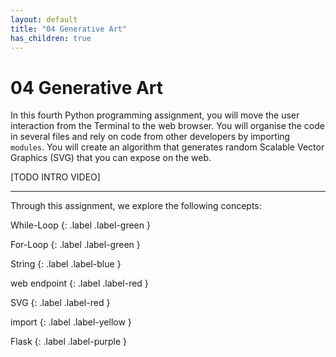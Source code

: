 ```yaml
---
layout: default
title: "04 Generative Art"
has_children: true
---
```


# 04 Generative Art

In this fourth Python programming assignment, you will move the user interaction from the Terminal to the web browser. You will organise the code in several files and rely on code from other developers by importing `modules`. You will create an algorithm that generates random Scalable Vector Graphics (SVG) that you can expose on the web. 

[TODO INTRO VIDEO]

---

Through this assignment, we explore the following concepts:

While-Loop
{: .label .label-green }

For-Loop
{: .label .label-green }

String
{: .label .label-blue }

web endpoint
{: .label .label-red }

SVG
{: .label .label-red }

import
{: .label .label-yellow }

Flask
{: .label .label-purple }
